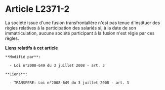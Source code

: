 # Article L2371-2

La société issue d'une fusion transfrontalière n'est pas tenue d'instituer des règles relatives à la participation des
salariés si, à la date de son immatriculation, aucune société participant à la fusion n'est régie par ces règles.

**Liens relatifs à cet article**

	**Modifié par**:

	  - Loi n°2008-649 du 3 juillet 2008 - art. 3

	**Liens**:

	  - TRANSFERE: Loi n°2008-649 du 3 juillet 2008 - art. 3
